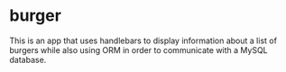# burger

This is an app that uses handlebars to display information about a list of burgers while also using ORM in order to communicate with a MySQL database.